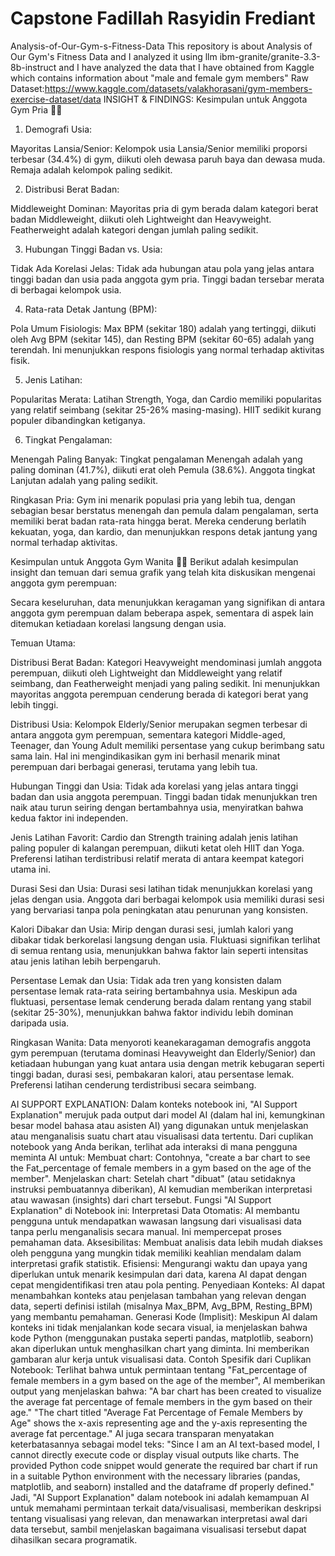 # Capstone Fadillah Rasyidin Frediant 
Analysis-of-Our-Gym-s-Fitness-Data
This repository is about Analysis of Our Gym's Fitness Data and I analyzed it using llm ibm-granite/granite-3.3-8b-instruct and I have analyzed the data that I have obtained from Kaggle which contains information about "male and female gym members"
Raw Dataset:https://www.kaggle.com/datasets/valakhorasani/gym-members-exercise-dataset/data
INSIGHT & FINDINGS:
Kesimpulan untuk Anggota Gym Pria 👨‍🦱
1. Demografi Usia:

Mayoritas Lansia/Senior: Kelompok usia Lansia/Senior memiliki proporsi terbesar (34.4%) di gym, diikuti oleh dewasa paruh baya dan dewasa muda. Remaja adalah kelompok paling sedikit.

2. Distribusi Berat Badan:

Middleweight Dominan: Mayoritas pria di gym berada dalam kategori berat badan Middleweight, diikuti oleh Lightweight dan Heavyweight. Featherweight adalah kategori dengan jumlah paling sedikit.

3. Hubungan Tinggi Badan vs. Usia:

Tidak Ada Korelasi Jelas: Tidak ada hubungan atau pola yang jelas antara tinggi badan dan usia pada anggota gym pria. Tinggi badan tersebar merata di berbagai kelompok usia.

4. Rata-rata Detak Jantung (BPM):

Pola Umum Fisiologis: Max BPM (sekitar 180) adalah yang tertinggi, diikuti oleh Avg BPM (sekitar 145), dan Resting BPM (sekitar 60-65) adalah yang terendah. Ini menunjukkan respons fisiologis yang normal terhadap aktivitas fisik.

5. Jenis Latihan:

Popularitas Merata: Latihan Strength, Yoga, dan Cardio memiliki popularitas yang relatif seimbang (sekitar 25-26% masing-masing). HIIT sedikit kurang populer dibandingkan ketiganya.

6. Tingkat Pengalaman:

Menengah Paling Banyak: Tingkat pengalaman Menengah adalah yang paling dominan (41.7%), diikuti erat oleh Pemula (38.6%). Anggota tingkat Lanjutan adalah yang paling sedikit.

Ringkasan Pria: Gym ini menarik populasi pria yang lebih tua, dengan sebagian besar berstatus menengah dan pemula dalam pengalaman, serta memiliki berat badan rata-rata hingga berat. Mereka cenderung berlatih kekuatan, yoga, dan kardio, dan menunjukkan respons detak jantung yang normal terhadap aktivitas.

Kesimpulan untuk Anggota Gym Wanita 👩‍🦱
Berikut adalah kesimpulan insight dan temuan dari semua grafik yang telah kita diskusikan mengenai anggota gym perempuan:

Secara keseluruhan, data menunjukkan keragaman yang signifikan di antara anggota gym perempuan dalam beberapa aspek, sementara di aspek lain ditemukan ketiadaan korelasi langsung dengan usia.

Temuan Utama:

Distribusi Berat Badan: Kategori Heavyweight mendominasi jumlah anggota perempuan, diikuti oleh Lightweight dan Middleweight yang relatif seimbang, dan Featherweight menjadi yang paling sedikit. Ini menunjukkan mayoritas anggota perempuan cenderung berada di kategori berat yang lebih tinggi.

Distribusi Usia: Kelompok Elderly/Senior merupakan segmen terbesar di antara anggota gym perempuan, sementara kategori Middle-aged, Teenager, dan Young Adult memiliki persentase yang cukup berimbang satu sama lain. Hal ini mengindikasikan gym ini berhasil menarik minat perempuan dari berbagai generasi, terutama yang lebih tua.

Hubungan Tinggi dan Usia: Tidak ada korelasi yang jelas antara tinggi badan dan usia anggota perempuan. Tinggi badan tidak menunjukkan tren naik atau turun seiring dengan bertambahnya usia, menyiratkan bahwa kedua faktor ini independen.

Jenis Latihan Favorit: Cardio dan Strength training adalah jenis latihan paling populer di kalangan perempuan, diikuti ketat oleh HIIT dan Yoga. Preferensi latihan terdistribusi relatif merata di antara keempat kategori utama ini.

Durasi Sesi dan Usia: Durasi sesi latihan tidak menunjukkan korelasi yang jelas dengan usia. Anggota dari berbagai kelompok usia memiliki durasi sesi yang bervariasi tanpa pola peningkatan atau penurunan yang konsisten.

Kalori Dibakar dan Usia: Mirip dengan durasi sesi, jumlah kalori yang dibakar tidak berkorelasi langsung dengan usia. Fluktuasi signifikan terlihat di semua rentang usia, menunjukkan bahwa faktor lain seperti intensitas atau jenis latihan lebih berpengaruh.

Persentase Lemak dan Usia: Tidak ada tren yang konsisten dalam persentase lemak rata-rata seiring bertambahnya usia. Meskipun ada fluktuasi, persentase lemak cenderung berada dalam rentang yang stabil (sekitar 25-30%), menunjukkan bahwa faktor individu lebih dominan daripada usia.

Ringkasan Wanita: Data menyoroti keanekaragaman demografis anggota gym perempuan (terutama dominasi Heavyweight dan Elderly/Senior) dan ketiadaan hubungan yang kuat antara usia dengan metrik kebugaran seperti tinggi badan, durasi sesi, pembakaran kalori, atau persentase lemak. Preferensi latihan cenderung terdistribusi secara seimbang.

AI SUPPORT EXPLANATION:
Dalam konteks notebook ini, "AI Support Explanation" merujuk pada output dari model AI (dalam hal ini, kemungkinan besar model bahasa atau asisten AI) yang digunakan untuk menjelaskan atau menganalisis suatu chart atau visualisasi data tertentu.
Dari cuplikan notebook yang Anda berikan, terlihat ada interaksi di mana pengguna meminta AI untuk:
Membuat chart: Contohnya, "create a bar chart to see the Fat_percentage of female members in a gym based on the age of the member".
Menjelaskan chart: Setelah chart "dibuat" (atau setidaknya instruksi pembuatannya diberikan), AI kemudian memberikan interpretasi atau wawasan (insights) dari chart tersebut.
Fungsi "AI Support Explanation" di Notebook ini:
Interpretasi Data Otomatis: AI membantu pengguna untuk mendapatkan wawasan langsung dari visualisasi data tanpa perlu menganalisis secara manual. Ini mempercepat proses pemahaman data.
Aksesibilitas: Membuat analisis data lebih mudah diakses oleh pengguna yang mungkin tidak memiliki keahlian mendalam dalam interpretasi grafik statistik.
Efisiensi: Mengurangi waktu dan upaya yang diperlukan untuk menarik kesimpulan dari data, karena AI dapat dengan cepat mengidentifikasi tren atau pola penting.
Penyediaan Konteks: AI dapat menambahkan konteks atau penjelasan tambahan yang relevan dengan data, seperti definisi istilah (misalnya Max_BPM, Avg_BPM, Resting_BPM) yang membantu pemahaman.
Generasi Kode (Implisit): Meskipun AI dalam konteks ini tidak menjalankan kode secara visual, ia menjelaskan bahwa kode Python (menggunakan pustaka seperti pandas, matplotlib, seaborn) akan diperlukan untuk menghasilkan chart yang diminta. Ini memberikan gambaran alur kerja untuk visualisasi data.
Contoh Spesifik dari Cuplikan Notebook:
Terlihat bahwa untuk permintaan tentang "Fat_percentage of female members in a gym based on the age of the member", AI memberikan output yang menjelaskan bahwa:
"A bar chart has been created to visualize the average fat percentage of female members in the gym based on their age."
"The chart titled "Average Fat Percentage of Female Members by Age" shows the x-axis representing age and the y-axis representing the average fat percentage."
AI juga secara transparan menyatakan keterbatasannya sebagai model teks: "Since I am an AI text-based model, I cannot directly execute code or display visual outputs like charts. The provided Python code snippet would generate the required bar chart if run in a suitable Python environment with the necessary libraries (pandas, matplotlib, and seaborn) installed and the dataframe df properly defined."
Jadi, "AI Support Explanation" dalam notebook ini adalah kemampuan AI untuk memahami permintaan terkait data/visualisasi, memberikan deskripsi tentang visualisasi yang relevan, dan menawarkan interpretasi awal dari data tersebut, sambil menjelaskan bagaimana visualisasi tersebut dapat dihasilkan secara programatik.
